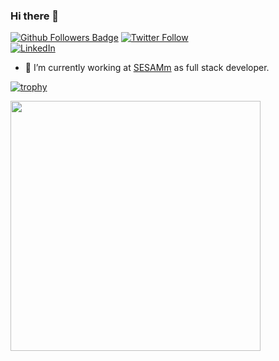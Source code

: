 ### Hi there 👋 

[![Github Followers Badge](https://img.shields.io/github/followers/Aina261?style=social)](https://github.com/Aina261)
[![Twitter Follow](https://img.shields.io/twitter/follow/Aina261_?style=social)](https://twitter.com/Aina261_) <br />
[![LinkedIn](https://img.shields.io/badge/linkedin-%230077B5.svg?&style=for-the-badge&logo=linkedin&logoColor=white)](https://www.linkedin.com/in/arnaud-ramiarasoa/)


- 🔭 I’m currently working at [SESAMm](https://www.sesamm.com/) as full stack developer. 


[![trophy](https://github-profile-trophy.vercel.app/?username=aina261&theme=onedark)](https://github.com/Aina261)

<a href="https://app.daily.dev/DailyDevTips"><img src="https://github.com/Aina261/Aina261/blob/master/devcard.svg" width="400"/></a>

